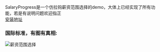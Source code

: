 SalaryProgress是一个仿拉钩薪资范围选择的demo，大体上已经实现了所有功能，若是有说明问题欢迎指正<br>
[安装地址](http://fir.im/kbrf)<br>
### 国际标准，有图有真相:<br>
![薪资范围选择](https://github.com/liulingfeng/SalaryProgress/raw/master/screenshot/薪资选择.gif)
